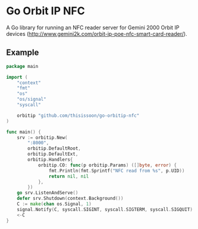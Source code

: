 # Go Orbit IP NFC

A Go library for running an NFC reader server for Gemini 2000 Orbit IP devices (http://www.gemini2k.com/orbit-ip-poe-nfc-smart-card-reader/).

## Example

``` go
package main

import (
	"context"
	"fmt"
	"os"
	"os/signal"
	"syscall"

	orbitip "github.com/thisissoon/go-orbitip-nfc"
)

func main() {
	srv := orbitip.New(
		":8000",
		orbitip.DefaultRoot,
		orbitip.DefaultExt,
		orbitip.Handlers{
			orbitip.CO: func(p orbitip.Params) ([]byte, error) {
				fmt.Println(fmt.Sprintf("NFC read from %s", p.UID))
				return nil, nil
			},
		})
	go srv.ListenAndServe()
	defer srv.Shutdown(context.Background())
	C := make(chan os.Signal, 1)
	signal.Notify(C, syscall.SIGINT, syscall.SIGTERM, syscall.SIGQUIT)
	<-C
}
```
